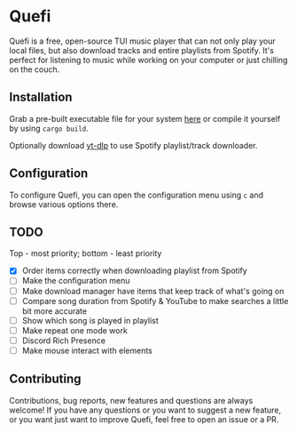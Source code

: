 # Quefi
<!-- Badges here -->
Quefi is a free, open-source TUI music player that can not only play your local files, but also download tracks and entire playlists from Spotify.
It's perfect for listening to music while working on your computer or just chilling on the couch.
<!-- Screenshots here -->

## Installation
Grab a pre-built executable file for your system [here](https://github.com/nieboczek/quefi/releases/latest) or compile it yourself by using `cargo build`.

Optionally download [yt-dlp](https://github.com/yt-dlp/yt-dlp/releases/) to use Spotify playlist/track downloader.

## Configuration
To configure Quefi, you can open the configuration menu using `c` and browse various options there.

## TODO
Top - most priority; bottom - least priority

- [x]  Order items correctly when downloading playlist from Spotify
- [ ]  Make the configuration menu
- [ ]  Make download manager have items that keep track of what's going on
- [ ]  Compare song duration from Spotify & YouTube to make searches a little bit more accurate
- [ ]  Show which song is played in playlist
- [ ]  Make repeat one mode work
- [ ]  Discord Rich Presence
- [ ]  Make mouse interact with elements

## Contributing
Contributions, bug reports, new features and questions are always welcome!
If you have any questions or you want to suggest a new feature, or you want just want to improve Quefi, feel free to open an issue or a PR.
